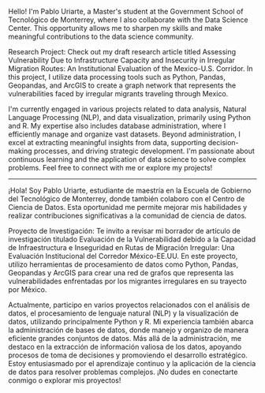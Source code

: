 Hello! I'm Pablo Uriarte, a Master's student at the Government School of Tecnológico de Monterrey, where I also collaborate with the Data Science Center. This opportunity allows me to sharpen my skills and make meaningful contributions to the data science community.

Research Project:
Check out my draft research article titled Assessing Vulnerability Due to Infrastructure Capacity and Insecurity in Irregular Migration Routes: An Institutional Evaluation of the Mexico-U.S. Corridor. In this project, I utilize data processing tools such as Python, Pandas, Geopandas, and ArcGIS to create a graph network that represents the vulnerabilities faced by irregular migrants traveling through Mexico.

I'm currently engaged in various projects related to data analysis, Natural Language Processing (NLP), and data visualization, primarily using Python and R. My expertise also includes database administration, where I efficiently manage and organize vast datasets. Beyond administration, I excel at extracting meaningful insights from data, supporting decision-making processes, and driving strategic development. I'm passionate about continuous learning and the application of data science to solve complex problems. Feel free to connect with me or explore my projects!

---------------------------------------------------------------------------------------------------------------------------------------------------------------------------------------------------------------
¡Hola! Soy Pablo Uriarte, estudiante de maestría en la Escuela de Gobierno del Tecnológico de Monterrey, donde también colaboro con el Centro de Ciencia de Datos. Esta oportunidad me permite mejorar mis habilidades y realizar contribuciones significativas a la comunidad de ciencia de datos.

Proyecto de Investigación:
Te invito a revisar mi borrador de artículo de investigación titulado Evaluación de la Vulnerabilidad debido a la Capacidad de Infraestructura e Inseguridad en Rutas de Migración Irregular: Una Evaluación Institucional del Corredor México-EE.UU. En este proyecto, utilizo herramientas de procesamiento de datos como Python, Pandas, Geopandas y ArcGIS para crear una red de grafos que representa las vulnerabilidades enfrentadas por los migrantes irregulares en su trayecto por México.

Actualmente, participo en varios proyectos relacionados con el análisis de datos, el procesamiento de lenguaje natural (NLP) y la visualización de datos, utilizando principalmente Python y R. Mi experiencia también abarca la administración de bases de datos, donde manejo y organizo de manera eficiente grandes conjuntos de datos. Más allá de la administración, me destaco en la extracción de información valiosa de los datos, apoyando procesos de toma de decisiones y promoviendo el desarrollo estratégico. Estoy entusiasmado por el aprendizaje continuo y la aplicación de la ciencia de datos para resolver problemas complejos. ¡No dudes en conectarte conmigo o explorar mis proyectos!

